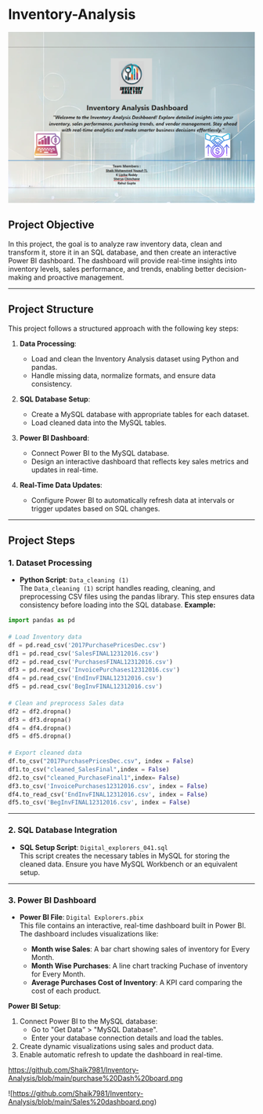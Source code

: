 # Inventory-Analysis

![home.png](https://github.com/Shaik7981/Inventory-Analysis/blob/main/home.png)

## **Project Objective**

 In this project, the goal is to analyze raw inventory data, clean and transform it, store it in an SQL database, and then create an interactive Power BI dashboard. The dashboard will provide real-time insights into inventory levels, sales performance, and trends, enabling better decision-making and proactive management.

 ---

 ## **Project Structure**

 This project follows a structured approach with the following key steps:

1. **Data Processing**:  
   - Load and clean the Inventory Analysis dataset using Python and pandas.
   - Handle missing data, normalize formats, and ensure data consistency.

2. **SQL Database Setup**:  
   - Create a MySQL database with appropriate tables for each dataset.
   - Load cleaned data into the MySQL tables.
   
3. **Power BI Dashboard**:  
   - Connect Power BI to the MySQL database.
   - Design an interactive dashboard that reflects key sales metrics and updates in real-time.
     
4. **Real-Time Data Updates**:  
   - Configure Power BI to automatically refresh data at intervals or trigger updates based on SQL changes.
     
---

## **Project Steps**

### 1. Dataset Processing

- **Python Script**: `Data_cleaning (1)`  
  The `Data_cleaning (1)` script handles reading, cleaning, and preprocessing CSV files using the pandas library. This step ensures data consistency before loading into the SQL database.
**Example:**
```python
import pandas as pd

# Load Inventory data
df = pd.read_csv('2017PurchasePricesDec.csv')
df1 = pd.read_csv('SalesFINAL12312016.csv')
df2 = pd.read_csv('PurchasesFINAL12312016.csv')
df3 = pd.read_csv('InvoicePurchases12312016.csv')
df4 = pd.read_csv('EndInvFINAL12312016.csv')
df5 = pd.read_csv('BegInvFINAL12312016.csv')

# Clean and preprocess Sales data
df2 = df2.dropna()
df3 = df3.dropna()
df4 = df4.dropna()
df5 = df5.dropna()

# Export cleaned data
df.to_csv("2017PurchasePricesDec.csv", index = False)
df1.to_csv("cleaned_SalesFinal",index = False)
df2.to_csv("cleaned_PurchaseFinal1",index= False)
df3.to_csv('InvoicePurchases12312016.csv', index = False)
df4.to_read_csv('EndInvFINAL12312016.csv', index = False)
df5.to_csv('BegInvFINAL12312016.csv', index = False)
```

---

### 2. SQL Database Integration

- **SQL Setup Script**: `Digital_explorers_041.sql`  
  This script creates the necessary tables in MySQL for storing the cleaned data. Ensure you have MySQL Workbench or an equivalent setup.

---

### 3. Power BI Dashboard

- **Power BI File**: `Digital Explorers.pbix`  
  This file contains an interactive, real-time dashboard built in Power BI. The dashboard includes visualizations like:

  - **Month wise Sales**: A bar chart showing sales of inventory for Every Month.
  - **Month Wise Purchases**: A line chart tracking Puchase of inventory for Every Month.
  - **Average Purchases Cost of Inventory**: A KPI card comparing the cost of each product.
  
**Power BI Setup**:
1. Connect Power BI to the MySQL database:
   - Go to "Get Data" > "MySQL Database".
   - Enter your database connection details and load the tables.
2. Create dynamic visualizations using sales and product data.
3. Enable automatic refresh to update the dashboard in real-time.

https://github.com/Shaik7981/Inventory-Analysis/blob/main/purchase%20Dash%20board.png

![https://github.com/Shaik7981/Inventory-Analysis/blob/main/Sales%20dashboard.png)

 

  
  


  
